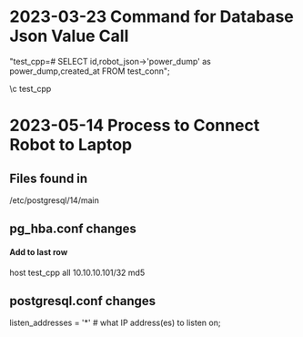 2023-03-23 Command for Database Json Value Call
===============================================

"test_cpp=# SELECT id,robot_json->'power_dump' as power_dump,created_at FROM test_conn";

\c test_cpp

2023-05-14 Process to Connect Robot to Laptop
=============================================

## Files found in
/etc/postgresql/14/main

## pg_hba.conf changes

#### Add to last row
host    test_cpp        all             10.10.10.101/32         md5

## postgresql.conf changes
listen_addresses = '*'          # what IP address(es) to listen on;
